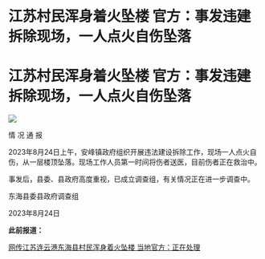 # 江苏村民浑身着火坠楼 官方：事发违建拆除现场，一人点火自伤坠落

# 江苏村民浑身着火坠楼 官方：事发违建拆除现场，一人点火自伤坠落

![](https://inews.gtimg.com/news_bt/Or3PLLwARZ3lwIdej_idqDwIas54HcsJoD9HUu9stue6sAA/1000)

情 况 通 报

2023年8月24日上午，安峰镇政府组织开展违法建设拆除工作，现场一人点火自伤，从一层楼顶坠落。现场工作人员第一时间将伤者送医，目前伤者正在救治中。

事发后，县委、县政府高度重视，已成立调查组，有关情况正在进一步调查中。

东海县委县政府调查组

2023年8月24日

**此前报道：**

[网传江苏连云港东海县村民浑身着火坠楼 当地官方：正在处理 ](https://new.qq.com/rain/a/20230824A03J7I00)

